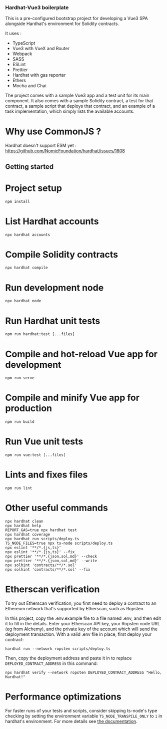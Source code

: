 ### Hardhat-Vue3 boilerplate

This is a pre-configured bootstrap project for developing a Vue3 SPA alongside Hardhat's environment for Solidity contracts.

It uses :
- TypeScript
- Vue3 with VueX and Router
- Webpack
- SASS
- ESLint
- Prettier
- Hardhat with gas reporter
- Ethers
- Mocha and Chai

The project comes with a sample Vue3 app and a test unit for its main component. It also comes with a sample Solidity contract, a test for that contract, a sample script that deploys that contract, and an example of a task implementation, which simply lists the available accounts.

# Why use CommonJS ?

Hardhat doesn't support ESM yet : https://github.com/NomicFoundation/hardhat/issues/1808

## Getting started

# Project setup
```
npm install
```

# List Hardhat accounts
```shell
npx hardhat accounts
```

# Compile Solidity contracts
```shell
npx hardhat compile
```

# Run development node
```shell
npx hardhat node
```

# Run Hardhat unit tests
```shell
npm run hardhat:test [...files]
```

# Compile and hot-reload Vue app for development
```
npm run serve
```

# Compile and minify Vue app for production
```
npm run build
```

# Run Vue unit tests
```
npm run vue:test [...files]
```

# Lints and fixes files
```
npm run lint
```

# Other useful commands
```shell
npx hardhat clean
npx hardhat help
REPORT_GAS=true npx hardhat test
npx hardhat coverage
npx hardhat run scripts/deploy.ts
TS_NODE_FILES=true npx ts-node scripts/deploy.ts
npx eslint '**/*.{js,ts}'
npx eslint '**/*.{js,ts}' --fix
npx prettier '**/*.{json,sol,md}' --check
npx prettier '**/*.{json,sol,md}' --write
npx solhint 'contracts/**/*.sol'
npx solhint 'contracts/**/*.sol' --fix
```

# Etherscan verification

To try out Etherscan verification, you first need to deploy a contract to an Ethereum network that's supported by Etherscan, such as Ropsten.

In this project, copy the .env.example file to a file named .env, and then edit it to fill in the details. Enter your Etherscan API key, your Ropsten node URL (eg from Alchemy), and the private key of the account which will send the deployment transaction. With a valid .env file in place, first deploy your contract:

```shell
hardhat run --network ropsten scripts/deploy.ts
```

Then, copy the deployment address and paste it in to replace `DEPLOYED_CONTRACT_ADDRESS` in this command:

```shell
npx hardhat verify --network ropsten DEPLOYED_CONTRACT_ADDRESS "Hello, Hardhat!"
```

# Performance optimizations

For faster runs of your tests and scripts, consider skipping ts-node's type checking by setting the environment variable `TS_NODE_TRANSPILE_ONLY` to `1` in hardhat's environment. For more details see [the documentation](https://hardhat.org/guides/typescript.html#performance-optimizations).
